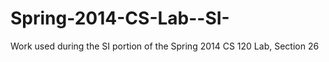 Spring-2014-CS-Lab--SI-
=======================

Work used during the SI portion of the Spring 2014 CS 120 Lab, Section 26
